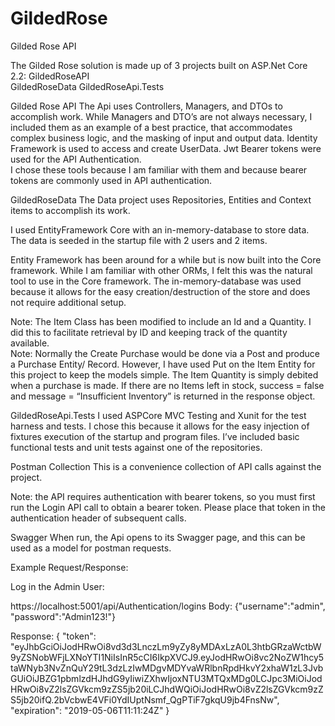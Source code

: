 # GildedRose

Gilded Rose  API

The Gilded Rose solution is made up of 3 projects built on ASP.Net Core 2.2:
 GildedRoseAPI  
GildedRoseData 
GildedRoseApi.Tests


Gilded Rose API
The Api uses Controllers, Managers, and DTOs to accomplish work.  While Managers and DTO’s are not always necessary, I included them as an example of a best practice, that accommodates complex business logic, and the masking of input and output data.
Identity Framework is used to access and create UserData. 
Jwt Bearer tokens were used for the API Authentication.  
I chose these tools because I am familiar with them and because bearer tokens are commonly used in API authentication. 

GildedRoseData 
The Data project uses Repositories, Entities and Context items to accomplish its work.  

I used EntityFramework Core with an in-memory-database to store data.  The data is seeded in the startup file with 2 users and 2 items.  
 
Entity Framework has been around for a while but is now built into the Core framework.  While I am familiar with other ORMs,  I felt this was the natural tool to use in the Core framework.   The in-memory-database was used because it allows for the easy creation/destruction of the store and does not require additional setup.

Note:  The Item Class has been modified to include an Id and a Quantity.  I did this to facilitate retrieval by ID and keeping track of the quantity available.  
Note:  Normally the Create Purchase would be done via a Post and produce a Purchase Entity/ Record.  However, I have used Put on the Item Entity for this project to keep the models simple.  The Item Quantity is simply debited when a purchase is made.  If there are no Items left in stock, success = false and message = “Insufficient Inventory”  is returned in the response object.


GildedRoseApi.Tests
I used ASPCore MVC Testing and Xunit for the test harness and tests.  I chose this because it allows for the easy injection of fixtures execution of the startup and program files.  I’ve included basic functional tests and unit tests against one of the repositories.




Postman Collection
This is a convenience collection of API calls against the project.  

Note: the API  requires authentication with bearer tokens, so you must first run the Login API call to obtain a bearer token.  Please place that token in the authentication header of subsequent calls.

Swagger
When run, the Api opens to its Swagger page, and this can be used as a model for postman requests.

Example Request/Response:

Log in the Admin User: 

https://localhost:5001/api/Authentication/logins
Body:
 {"username":"admin",
 "password":"Admin123!"}

Response:
{
    "token": "eyJhbGciOiJodHRwOi8vd3d3LnczLm9yZy8yMDAxLzA0L3htbGRzaWctbW9yZSNobWFjLXNoYTI1NiIsInR5cCI6IkpXVCJ9.eyJodHRwOi8vc2NoZW1hcy5taWNyb3NvZnQuY29tL3dzLzIwMDgvMDYvaWRlbnRpdHkvY2xhaW1zL3JvbGUiOiJBZG1pbmlzdHJhdG9yIiwiZXhwIjoxNTU3MTQxMDg0LCJpc3MiOiJodHRwOi8vZ2lsZGVkcm9zZS5jb20iLCJhdWQiOiJodHRwOi8vZ2lsZGVkcm9zZS5jb20ifQ.2bVcbwE4VFi0YdIUptNsmf_QgPTiF7gkqU9jb4FnsNw",
    "expiration": "2019-05-06T11:11:24Z"
}
